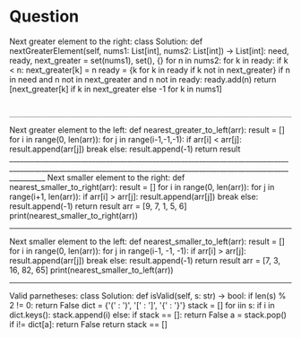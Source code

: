 # Question
Next greater element to the right:
class Solution:
    def nextGreaterElement(self, nums1: List[int], nums2: List[int]) -> List[int]:
        need, ready, next_greater = set(nums1), set(), {}
        for n in nums2:
            for k in ready:
                if k < n:
                    next_greater[k] = n
            ready = {k for k in ready if k not in next_greater}
            if n in need and n not in next_greater and n not in ready:
                ready.add(n)
        return [next_greater[k] if k in next_greater else -1 for k in nums1]
        
        ______________________________________________________________________________________________________________________________________________________________________
 Next greater element to the left:
         def nearest_greater_to_left(arr):
          result = []
          for i in range(0, len(arr)):
            for j in range(i-1,-1,-1):
              if arr[i] < arr[j]:
                result.append(arr[j])
                break
            else:
                result.append(-1)
          return result
          ______________________________________________________________________________________________________________________________________________________________________
  Next smaller element to the right:
            def nearest_smaller_to_right(arr):
              result = []
              for i in range(0, len(arr)):
                  for j in range(i+1, len(arr)):
                      if arr[i] > arr[j]:
                          result.append(arr[j])
                          break
                  else:
                    result.append(-1)
              return result
            arr = [9, 7, 1, 5, 6]
            print(nearest_smaller_to_right(arr))
_______________________________________________________________________________________________________________________________________________________________________
Next smaller element to the left:
            def nearest_smaller_to_left(arr):
                result = []
                for i in range(0, len(arr)):
                    for j in range(i-1, -1, -1):
                        if arr[i] > arr[j]:
                            result.append(arr[j])
                            break
                    else:
                        result.append(-1)
                return result
            arr = [7, 3, 16, 82, 65]
            print(nearest_smaller_to_left(arr))
 ___________________________________________________________________________________________________________________________________________________________________
 Valid parnetheses:
 class Solution:
    def isValid(self, s: str) -> bool:
        if len(s) % 2 != 0:
            return False
        dict = {'(' : ')', '[' : ']', '{' : '}'}
        stack = []
        for iin s:
            if i in dict.keys():
                stack.append(i)
            else:
                if stack == []:
                    return False
                a = stack.pop()
                if i!= dict[a]:
                    return False
        return stack == []
